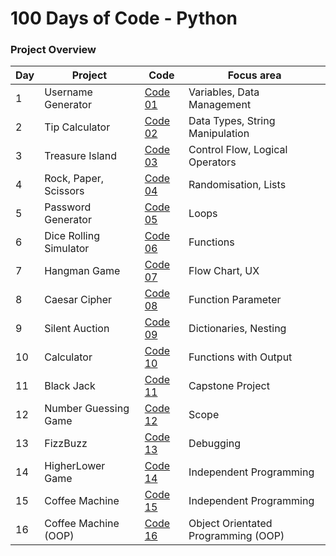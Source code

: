 # 100 Days of Code - Python 

### Project Overview

| Day | Project | Code | Focus area |
|---|---|---|---|
|1|Username Generator| [Code 01](https://github.com/newyentony/python-100-days-of-code/blob/main/day_01/main.py) | Variables, Data Management
|2| Tip Calculator| [Code 02](https://github.com/newyentony/python-100-days-of-code/tree/main/day_02/main.py) | Data Types, String Manipulation
|3 |Treasure Island| [Code 03](https://github.com/newyentony/python-100-days-of-code/tree/main/day_03/main.py) | Control Flow, Logical Operators
|4 |Rock, Paper, Scissors| [Code 04](https://github.com/newyentony/python-100-days-of-code/tree/main/day_04/main.py)  | Randomisation, Lists
|5 |Password Generator| [Code 05](https://github.com/newyentony/python-100-days-of-code/tree/main/day_05/main.py)  | Loops
|6 |Dice Rolling Simulator| [Code 06](tbd) | Functions
|7 |Hangman Game| [Code 07](https://github.com/newyentony/python-100-days-of-code/tree/main/day_07/main.py)  | Flow Chart, UX
|8 |Caesar Cipher| [Code 08](https://github.com/newyentony/python-100-days-of-code/tree/main/day_08/main.py)  | Function Parameter
|9 |Silent Auction| [Code 09](https://github.com/newyentony/python-100-days-of-code/tree/main/day_09/main.py) | Dictionaries, Nesting
|10 |Calculator| [Code 10](https://github.com/newyentony/python-100-days-of-code/tree/main/day_10/main.py) | Functions with Output
|11 |Black Jack| [Code 11](https://github.com/newyentony/python-100-days-of-code/tree/main/day_11/main.py) | Capstone Project
|12 |Number Guessing Game| [Code 12](https://github.com/newyentony/python-100-days-of-code/tree/main/day_12/main.py) | Scope
|13 |FizzBuzz| [Code 13](https://github.com/newyentony/python-100-days-of-code/tree/main/day_13/main.py) | Debugging
|14 |HigherLower Game| [Code 14](https://github.com/newyentony/python-100-days-of-code/tree/main/day_14/main.py) | Independent Programming
|15 |Coffee Machine| [Code 15](https://github.com/newyentony/python-100-days-of-code/tree/main/day_15/main.py) | Independent Programming
|16 |Coffee Machine (OOP)| [Code 16](https://github.com/newyentony/python-100-days-of-code/tree/main/day_16/main.py) | Object Orientated Programming (OOP)
